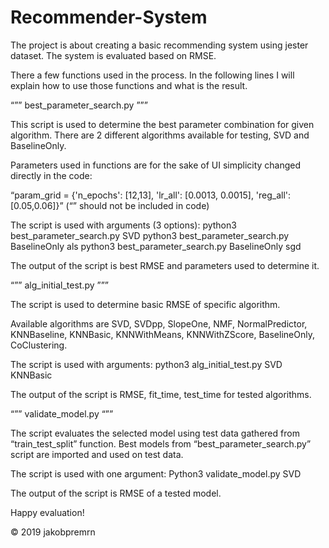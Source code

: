 # Recommender-System

The project is about creating a basic recommending system using jester dataset. The system is evaluated based on RMSE.

There a few functions used in the process. In the following lines I will explain how to use those functions and what is the result.


“”” best_parameter_search.py ”””

This script is used to determine the best parameter combination for given algorithm. There are 2 different algorithms available for testing, SVD and BaselineOnly.

Parameters used in functions are for the sake of UI simplicity changed directly in the code:

“param_grid = {'n_epochs': [12,13], 'lr_all': [0.0013, 0.0015], 'reg_all': [0.05,0.06]}” (“” should not be included in code)

The script is used with arguments (3 options):
python3 best_parameter_search.py SVD
python3 best_parameter_search.py BaselineOnly als
python3 best_parameter_search.py BaselineOnly sgd

The output of the script is best RMSE and parameters used to determine it.



“”” alg_initial_test.py ”””

The script is used to determine basic RMSE of specific algorithm.

Available algorithms are SVD, SVDpp, SlopeOne, NMF, NormalPredictor, KNNBaseline, KNNBasic, KNNWithMeans, KNNWithZScore, BaselineOnly, CoClustering.

The script is used with arguments:
python3 alg_initial_test.py SVD KNNBasic

The output of the script is RMSE, fit_time, test_time for tested algorithms.



“”” validate_model.py “””

The script evaluates the selected model using test data gathered from “train_test_split” function. Best models from “best_parameter_search.py” script are imported and used on test data.

The script is used with one argument:
Python3 validate_model.py SVD

The output of the script is RMSE of a tested model.


Happy evaluation!

© 2019 jakobpremrn
